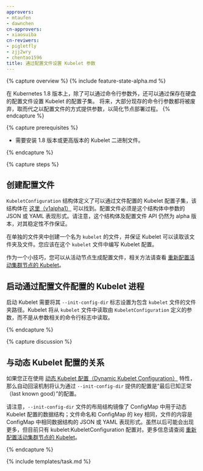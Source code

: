 ```yaml
---
approvers:
- mtaufen
- dawnchen
cn-approvers:
- xiaosuiba
cn-reviwers:
- pigletfly
- zjj2wry
- chentao1596
title: 通过配置文件设置 Kubelet 参数
---
```



{% capture overview %}
{% include feature-state-alpha.md %}


在 Kubernetes 1.8 版本上，除了可以通过命令行参数外，还可以通过保存在硬盘的配置文件设置 Kubelet 的配置子集。
将来，大部分现存的命令行参数都将被废弃，取而代之以配置文件的方式提供参数，以简化节点部署过程。
{% endcapture %}

{% capture prerequisites %}


- 需要安装 1.8 版本或更高版本的 Kubelet 二进制文件。

{% endcapture %}

{% capture steps %}


## 创建配置文件


`KubeletConfiguration` 结构体定义了可以通过文件配置的 Kubelet 配置子集，该结构体在 [这里（v1alpha1）](https://github.com/kubernetes/kubernetes/blob/master/pkg/kubelet/apis/kubeletconfig/v1alpha1/types.go) 可以找到。配置文件必须是这个结构体中参数的 JSON 或 YAML 表现形式。请注意，这个结构体及配置文件 API 仍然为 alpha 版本，对其稳定性不作保证。


在单独的文件夹中创建一个名为 `kubelet` 的文件，并保证 Kubelet 可以读取该文件夹及文件。您应该在这个 `kubelet` 文件中编写 Kubelet 配置。


作为一个小技巧，您可以从活动节点生成配置文件，相关方法请查看 [重新配置活动集群节点的 Kubelet](/docs/tasks/administer-cluster/reconfigure-kubelet)。


## 启动通过配置文件配置的 Kubelet 进程


启动 Kubelet 需要将其 `--init-config-dir` 标志设置为包含 `kubelet` 文件的文件夹路径。Kubelet 将从 `kubelet` 文件中读取由 `KubeletConfiguration` 定义的参数，而不是从参数相关的命令行标志中读取。

{% endcapture %}

{% capture discussion %}


## 与动态 Kubelet 配置的关系


如果您正在使用  [动态 Kubelet 配置（Dynamic Kubelet Configuration）](/docs/tasks/administer-cluster/reconfigure-kubelet) 特性，那么自动回滚机制将认为通过 `--init-config-dir` 提供的配置是“最后已知正常（last known good）”的配置。


请注意，`--init-config-dir` 文件的布局结构镜像了 ConfigMap 中用于动态 Kubelet 配置的数据结构；文件命名和 ConfigMap 的 key 相同，文件的内容是 ConfigMap 中相同数据结构的 JSON 或 YAML 表现形式。虽然以后可能会出现更多，但目前只有 kubelet:KubeletConfiguration 配置对。更多信息请查阅  [重新配置活动集群节点的 Kubelet](/docs/tasks/administer-cluster/reconfigure-kubelet)。

{% endcapture %}

{% include templates/task.md %}
